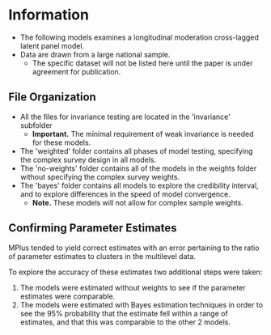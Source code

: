 # Information

- The following models examines a longitudinal moderation cross-lagged latent panel model. 
- Data are drawn from a large national sample.
	- The specific dataset will not be listed here until the paper is under agreement for publication.  

## File Organization

- All the files for invariance testing are located in the 'invariance' subfolder
	- **Important.** The minimal requirement of weak invariance is needed for these models.
- The 'weighted' folder contains all phases of model testing, specifying the complex survey design in all models. 
- The 'no-weights' folder contains all of the models in the weights folder without specifying the complex survey weights. 
- The 'bayes' folder contains all models to explore the credibility interval, and to explore differences in the speed of model convergence. 
	- **Note.** These models will not allow for complex sample weights. 

## Confirming Parameter Estimates

MPlus tended to yield correct estimates with an error pertaining to the ratio of parameter estimates to clusters in the multilevel data. 

To explore the accuracy of these estimates two additional steps were taken:

1. The models were estimated without weights to see if the parameter estimates were comparable. 
2. The models were estimated with Bayes estimation techniques in order to see the 95% probability that the estimate fell within a range of estimates, and that this was comparable to the other 2 models.
